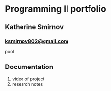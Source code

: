 # Programming II portfolio
## Katherine Smirnov
### ksmirnov802@gmail.com

pool

## Documentation
1. video of project
2. research notes
